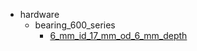 * hardware
  * bearing_600_series
    * [6_mm_id_17_mm_od_6_mm_depth](hardware/bearing_600_series/6_mm_id_17_mm_od_6_mm_depth)
